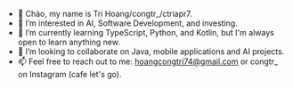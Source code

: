 - 👋 Chào, my name is Tri Hoang/congtr_/ctriapr7.
- 👀 I’m interested in AI, Software Development, and investing.
- 🌱 I’m currently learning TypeScript, Python, and Kotlin, but I'm always open to learn anything new.
- 💞️ I’m looking to collaborate on Java, mobile applications and AI projects. 
- 📫 Feel free to reach out to me: hoangcongtri74@gmail.com or congtr_ on Instagram (cafe let's go).

<!---
ctriapr7/ctriapr7 is a ✨ special ✨ repository because its `README.md` (this file) appears on your GitHub profile.
You can click the Preview link to take a look at your changes.
--->

